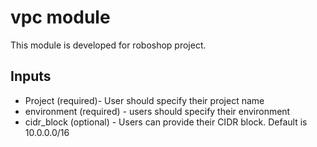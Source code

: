 # vpc module
This module is developed for roboshop project.

## Inputs 
* Project (required)- User should  specify their project name
* environment (required) - users should specify their environment
* cidr_block (optional) - Users can provide their CIDR block. Default is 10.0.0.0/16